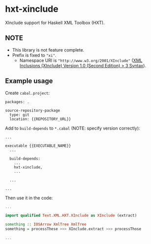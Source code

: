 hxt-xinclude
===============

XInclude support for Haskell XML Toolbox (HXT).

## NOTE

* This library is not feature complete.
* Prefix is fixed to `"xi"`.
  * Namespace URI is `"http://www.w3.org/2001/XInclude"` ([XML Inclusions (XInclude) Version 1.0 (Second Edition) > 3 Syntax](https://www.w3.org/TR/2006/REC-xinclude-20061115/#syntax)).

## Example usage

Create `cabal.project`:

```text
packages: .
 
source-repository-package
  type: git
  location: {{REPOSITORY_URL}}
```

Add to `build-depends` to `*.cabal` (NOTE: specify version correctly):

```cabal
...

executable {{EXECUTABLE_NAME}}
  ...

  build-depends:
    ...
    hxt-xinclude,
    ...

  ...

...
```

Then use it in the code:

```haskell
...

import qualified Text.XML.HXT.XInclude as XInclude (extract)

something :: IOSArrow XmlTree XmlTree
something = processThese >>> XInclude.extract >>> processThose

...
```
